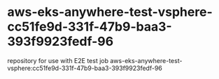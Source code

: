 # aws-eks-anywhere-test-vsphere-cc51fe9d-331f-47b9-baa3-393f9923fedf-96
repository for use with E2E test job aws-eks-anywhere-test-vsphere:cc51fe9d-331f-47b9-baa3-393f9923fedf-96
